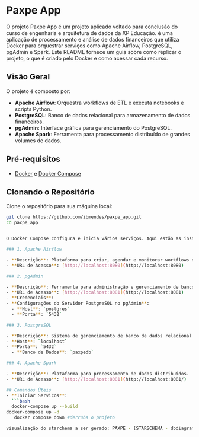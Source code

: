 # Paxpe App

O projeto Paxpe App é um projeto aplicado voltado para conclusão do curso de engenharia e arquitetura de dados da XP Educação. é uma aplicação de processamento e análise de dados financeiros que utiliza Docker para orquestrar serviços como Apache Airflow, PostgreSQL, pgAdmin e Spark. Este README fornece um guia sobre como replicar o projeto, o que é criado pelo Docker e como acessar cada recurso.

## Visão Geral

O projeto é composto por:
- **Apache Airflow**: Orquestra workflows de ETL e executa notebooks e scripts Python.
- **PostgreSQL**: Banco de dados relacional para armazenamento de dados financeiros.
- **pgAdmin**: Interface gráfica para gerenciamento do PostgreSQL.
- **Apache Spark**: Ferramenta para processamento distribuído de grandes volumes de dados.

## Pré-requisitos

- [Docker](https://www.docker.com/get-started) e [Docker Compose](https://docs.docker.com/compose/install/)

## Clonando o Repositório

Clone o repositório para sua máquina local:

```bash
git clone https://github.com/ibmendes/paxpe_app.git
cd paxpe_app


O Docker Compose configura e inicia vários serviços. Aqui estão as instruções para acessar cada recurso:

### 1. Apache Airflow

- **Descrição**: Plataforma para criar, agendar e monitorar workflows de dados.
- **URL de Acesso**: [http://localhost:8080](http://localhost:8080)

### 2. pgAdmin

- **Descrição**: Ferramenta para administração e gerenciamento de bancos de dados PostgreSQL.
- **URL de Acesso**: [http://localhost:8081](http://localhost:8081)
- **Credenciais**:
- **Configurações do Servidor PostgreSQL no pgAdmin**:
  - **Host**: `postgres`
  - **Porta**: `5432`

### 3. PostgreSQL

- **Descrição**: Sistema de gerenciamento de banco de dados relacional.
- **Host**: `localhost`
- **Porta**: `5432`
  - **Banco de Dados**: `paxpedb`

### 4. Apache Spark

- **Descrição**: Plataforma para processamento de dados distribuídos.
- **URL de Acesso**: [http://localhost:8081](http://localhost:8081/)

## Comandos Úteis
- **Iniciar Serviços**:
  ```bash
  docker-compose up --build
docker-compose up -d 
   docker compose down #derruba o projeto

visualização do starchema a ser gerado: PAXPE - [STARSCHEMA - dbdiagram](https://dbdiagram.io/d/PA-XPE-STARSCHEMA-670c19dc97a66db9a3d22dba)

